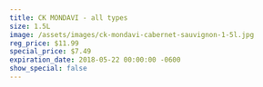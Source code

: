 ```yaml
---
title: CK MONDAVI - all types
size: 1.5L
image: /assets/images/ck-mondavi-cabernet-sauvignon-1-5l.jpg
reg_price: $11.99
special_price: $7.49
expiration_date: 2018-05-22 00:00:00 -0600
show_special: false
---
```


